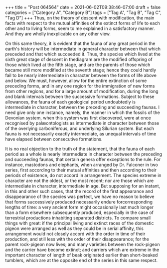 +++
title = "Post 064564"
date = 2021-06-02T09:38:46-07:00
draft = false
categories = ["Category A", "Category B"]
tags = ["Tag A", "Tag B", "Tag C", "Tag D"]
+++
Thus, on the theory of descent with modification, the main facts with respect to the mutual affinities of the extinct forms of life to each other and to living forms, seem to me explained in a satisfactory manner. And they are wholly inexplicable on any other view.

On this same theory, it is evident that the fauna of any great period in the earth's history will be intermediate in general character between that which preceded and that which succeeded it. Thus, the species which lived at the sixth great stage of descent in thediagram are the modified offspring of those which lived at the fifth stage, and are the parents of those which became still more modified at the seventh stage; hence they could hardly fail to be nearly intermediate in character between the forms of life above and below. We must, however, allow for the entire extinction of some preceding forms, and in any one region for the immigration of new forms from other regions, and for a large amount of modification, during the long and blank intervals between the successive formations. Subject to these allowances, the fauna of each geological period undoubtedly is intermediate in character, between the preceding and succeeding faunas. I need give only one instance, namely, the manner in which the fossils of the Devonian system, when this system was first discovered, were at once recognised by palæontologists as intermediate in character between those of the overlying carboniferous, and underlying Silurian system. But each fauna is not necessarily exactly intermediate, as unequal intervals of time have elapsed between consecutive formations.

It is no real objection to the truth of the statement, that the fauna of each period as a whole is nearly intermediate in character between the preceding and succeeding faunas, that certain genera offer exceptions to the rule. For instance, mastodons and elephants, when arranged by Dr. Falconer in two series, first according to their mutual affinities and then according to their periods of existence, do not accord in arrangement. The species extreme in character are not the oldest, or the most recent; nor are those which are intermediate in character, intermediate in age. But supposing for an instant, in this and other such cases, that the record of the first appearance and disappearance of the species was perfect, we have no reason to believe that forms successively produced necessarily endure forcorresponding lengths of time: a very ancient form might occasionally last much longer than a form elsewhere subsequently produced, especially in the case of terrestrial productions inhabiting separated districts. To compare small things with great: if the principal living and extinct races of the domestic pigeon were arranged as well as they could be in serial affinity, this arrangement would not closely accord with the order in time of their production, and still less with the order of their disappearance; for the parent rock-pigeon now lives; and many varieties between the rock-pigeon and the carrier have become extinct; and carriers which are extreme in the important character of length of beak originated earlier than short-beaked tumblers, which are at the opposite end of the series in this same respect.
